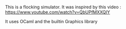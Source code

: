 This is a flocking simulator.
It was inspired by this video : https://www.youtube.com/watch?v=QbUPfMXXQIY

It uses OCaml and the builtin Graphics library
